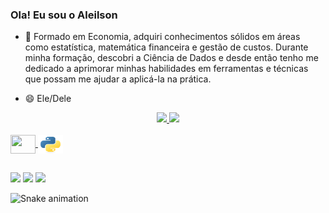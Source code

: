 ### Ola! Eu sou o Aleilson

- 🌱 Formado em Economia, adquiri conhecimentos sólidos em áreas como estatística, matemática financeira e gestão de custos. Durante minha formação, descobri a Ciência de Dados e desde então tenho me dedicado a aprimorar minhas habilidades em ferramentas e técnicas que possam me ajudar a aplicá-la na prática.

- 😄 Ele/Dele

<div align="center">
  <a href="https://github.com/aleilsonj">
  <img height="150em" src="https://github-readme-stats.vercel.app/api?username=aleilsonj&show_icons=true&theme=dark&include_all_commits=true&count_private=true"/>
  <img height="150em" src="https://github-readme-stats.vercel.app/api/top-langs/?username=aleilsonj&layout=compact&langs_count=7&theme=dark"/>
</div>

<div style="display: inline_block"><br>  
  <img align="center" height="30" width="40" src="https://cdn.jsdelivr.net/gh/devicons/devicon/icons/r/r-original.svg" />
  <img align="center" alt="Rafa-Python" height="30" width="40" src="https://raw.githubusercontent.com/devicons/devicon/master/icons/python/python-original.svg">
</div>
  
   ##
 
<div> 
  <a href="https://www.instagram.com/j_aleilson" target="_blank"><img src="https://img.shields.io/badge/-Instagram-%23E4405F?style=for-the-badge&logo=instagram&logoColor=white" target="_blank"></a> 
  <a href = "mailto:jose.aleilson.sf@gmail.com"><img src="https://img.shields.io/badge/-Gmail-%23333?style=for-the-badge&logo=gmail&logoColor=white" target="_blank"></a>
  <a href="https://www.linkedin.com/in/aleilson" target="_blank"><img src="https://img.shields.io/badge/-LinkedIn-%230077B5?style=for-the-badge&logo=linkedin&logoColor=white" target="_blank"></a> 
 
  ![Snake animation](https://github.com/aleilsonj/aleilsonj/blob/output/github-contribution-grid-snake.svg)
 
</div>
